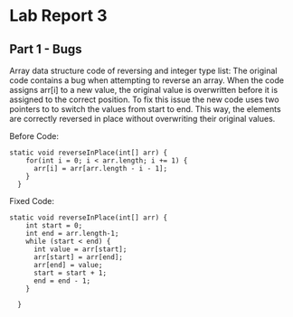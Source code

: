 # Lab Report 3

## Part 1 - Bugs 
Array data structure code of reversing and integer type list: 
The original code contains a bug when attempting to reverse an array. When the code assigns arr[i] to a new value, the original value is overwritten before it is assigned to the correct position. To fix this issue the new code uses two pointers to to switch the values from start to end. This way, the elements are correctly reversed in place without overwriting their original values. 

Before Code: 
```
static void reverseInPlace(int[] arr) {
    for(int i = 0; i < arr.length; i += 1) {
      arr[i] = arr[arr.length - i - 1];
    }
  }
```
Fixed Code: 
```
static void reverseInPlace(int[] arr) {
    int start = 0;
    int end = arr.length-1; 
    while (start < end) {
      int value = arr[start]; 
      arr[start] = arr[end];
      arr[end] = value; 
      start = start + 1; 
      end = end - 1; 
    }

  }
```
